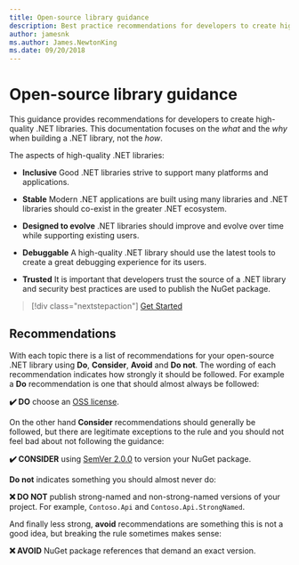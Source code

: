 ```yaml
---
title: Open-source library guidance
description: Best practice recommendations for developers to create high quality .NET libraries.
author: jamesnk
ms.author: James.NewtonKing
ms.date: 09/20/2018
---
```

# Open-source library guidance

This guidance provides recommendations for developers to create high-quality .NET libraries. This documentation focuses on the *what* and the *why* when building a .NET library, not the *how*.

The aspects of high-quality .NET libraries:

* **Inclusive**
  Good .NET libraries strive to support many platforms and applications.

* **Stable**
  Modern .NET applications are built using many libraries and .NET libraries should co-exist in the greater .NET ecosystem.

* **Designed to evolve**
  .NET libraries should improve and evolve over time while supporting existing users.

* **Debuggable**
  A high-quality .NET library should use the latest tools to create a great debugging experience for its users.

* **Trusted**
  It is important that developers trust the source of a .NET library and security best practices are used to publish the NuGet package.

> [!div class="nextstepaction"]
> [Get Started](./get-started.md)

## Recommendations

With each topic there is a list of recommendations for your open-source .NET library using **Do**, **Consider**, **Avoid** and **Do not**. The wording of each recommendation indicates how strongly it should be followed. For example a **Do** recommendation is one that should almost always be followed:

**✔️ DO** choose an [OSS license](https://choosealicense.com/).

On the other hand **Consider** recommendations should generally be followed, but there are legitimate exceptions to the rule and you should not feel bad about not following the guidance:

**✔️ CONSIDER** using [SemVer 2.0.0](https://semver.org/) to version your NuGet package.

**Do not** indicates something you should almost never do:

**❌ DO NOT** publish strong-named and non-strong-named versions of your project. For example, `Contoso.Api` and `Contoso.Api.StrongNamed`.

And finally less strong, **avoid** recommendations are something this is not a good idea, but breaking the rule sometimes makes sense:

**❌ AVOID** NuGet package references that demand an exact version.